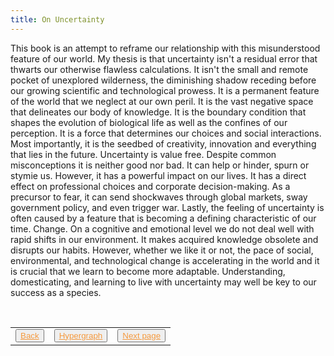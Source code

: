 ```yaml
---
title: On Uncertainty
---
```

This book is an attempt to reframe our relationship with this misunderstood feature of our world. My thesis is that uncertainty isn't a residual error that thwarts our otherwise flawless calculations. It isn't the small and remote pocket of unexplored wilderness, the diminishing shadow receding before our growing scientific and technological prowess. It is a permanent feature of the world that we neglect at our own peril. It is the vast negative space that delineates our body of knowledge. It is the boundary condition that shapes the evolution of biological life as well as the confines of our perception. It is a force that determines our choices and social interactions. Most importantly, it is the seedbed of creativity, innovation and everything that lies in the future. Uncertainty is value free. Despite common misconceptions it is neither good nor bad. It can help or hinder, spurn or stymie us. However, it has a powerful impact on our lives. It has a direct effect on professional choices and corporate decision-making. As a precursor to fear, it can send shockwaves through global markets, sway government policy, and even trigger war. Lastly, the feeling of uncertainty is often caused by a feature that is becoming a defining characteristic of our time. Change. On a cognitive and emotional level we do not deal well with rapid shifts in our environment. It makes acquired knowledge obsolete and disrupts our habits. However, whether we like it or not, the pace of social, environmental, and technological change is accelerating in the world and it is crucial that we learn to become more adaptable. Understanding, domesticating, and learning to live with uncertainty may well be key to our success as a species.

<table> 
  <tr>  
    <td><button type="button"><a href="/origin-story" style="color: #f5993d">Back</a></button></td>  
    <td><button type="button"><a href="/hypergraph" style="color: #f5993d">Hypergraph</a></button></td>   
    <td><button type="button"><a href="/hyperbook" style="color: #f5993d">Next page</a></button> </td>  
  </tr>   
</table>